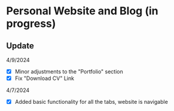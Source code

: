 # Personal Website and Blog (in progress)

## Update

4/9/2024
- [x] Minor adjustments to the "Portfolio" section
- [x] Fix "Download CV" Link

4/7/2024
- [x] Added basic functionality for all the tabs, website is navigable
